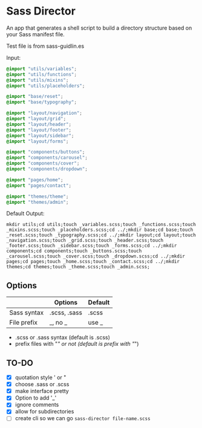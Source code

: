 Sass Director
=============

An app that generates a shell script to build a directory structure based on your Sass manifest file.

Test file is from sass-guidlin.es

Input:

```scss
@import "utils/variables";
@import "utils/functions";
@import "utils/mixins";
@import "utils/placeholders";

@import "base/reset";
@import "base/typography";

@import "layout/navigation";
@import "layout/grid";
@import "layout/header";
@import "layout/footer";
@import "layout/sidebar";
@import "layout/forms";

@import "components/buttons";
@import "components/carousel";
@import "components/cover";
@import "components/dropdown";

@import "pages/home";
@import "pages/contact";

@import "themes/theme";
@import "themes/admin";
```

Default Output:

```
mkdir utils;cd utils;touch _variables.scss;touch _functions.scss;touch _mixins.scss;touch _placeholders.scss;cd ../;mkdir base;cd base;touch _reset.scss;touch _typography.scss;cd ../;mkdir layout;cd layout;touch _navigation.scss;touch _grid.scss;touch _header.scss;touch _footer.scss;touch _sidebar.scss;touch _forms.scss;cd ../;mkdir components;cd components;touch _buttons.scss;touch _carousel.scss;touch _cover.scss;touch _dropdown.scss;cd ../;mkdir pages;cd pages;touch _home.scss;touch _contact.scss;cd ../;mkdir themes;cd themes;touch _theme.scss;touch _admin.scss;
```

Options
---

|               | Options       | Default  |
| ------------- | ------------- | -------- |
| Sass syntax   | .scss, .sass  | .scss    |
| File prefix   | _, no _       | use _    |

- .scss or .sass syntax (default is .scss)
- prefix files with "_" or not (default is prefix with "_")

TO-DO
---
- [x] quotation style ' or "
- [x] choose .sass or .scss
- [x] make interface pretty
- [x] Option to add '_'
- [x] ignore comments
- [x] allow for subdirectories
- [ ] create cli so we can go `sass-director file-name.scss`